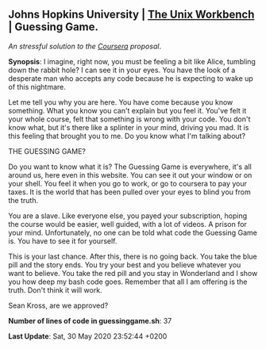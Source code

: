 ## Johns Hopkins University | [The Unix Workbench](https://seankross.com/the-unix-workbench/) | Guessing Game.
*An stressful solution to the [Coursera](https://www.coursera.org/learn/unix) proposal*.

**Synopsis**:  I imagine, right now, you must be feeling a bit like Alice, tumbling down the rabbit hole? I can see it in your eyes. You have the look of a desperate man who accepts any code because he is expecting to wake up of this nightmare.

Let me tell you why you are here. You have come because you know something. What you know you can't explain but you feel it. You've felt it your whole course, felt that something is wrong with your code. You don't know what, but it's there like a splinter in your mind, driving you mad. It is this feeling that brought you to me. Do you know what I'm talking about?

THE GUESSING GAME?

Do you want to know what it is? The Guessing Game is everywhere, it's all around us, here even in this website. You can see it out your window or on your shell. You feel it when you go to work, or go to coursera to pay your taxes. It is the world that has been pulled over your eyes to blind you from the truth.

You are a slave. Like everyone else, you payed your subscription, hoping the course would be easier, well guided, with a lot of videos. A prison for your mind. Unfortunately, no one can be told what code the Guessing Game is. You have to see it for yourself.

This is your last chance. After this, there is no going back. You take the blue pill and the story ends. You try your best and you believe whatever you want to believe. You take the red pill and you stay in Wonderland and I show you how deep my bash code goes. Remember that all I am offering is the truth. Don't think it will work.

Sean Kross, are we approved?

**Number of lines of code in guessinggame.sh**: 
37

**Last Update**: 
Sat, 30 May 2020 23:52:44 +0200
